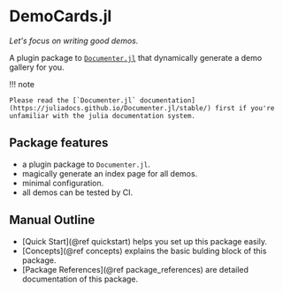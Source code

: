 # DemoCards.jl

_Let's focus on writing good demos._

A plugin package to [`Documenter.jl`](https://github.com/JuliaDocs/Documenter.jl) that dynamically generate a demo gallery for you.


!!! note

    Please read the [`Documenter.jl` documentation](https://juliadocs.github.io/Documenter.jl/stable/) first if you're unfamiliar with the julia documentation system.


## Package features

* a plugin package to `Documenter.jl`.
* magically generate an index page for all demos.
* minimal configuration.
* all demos can be tested by CI.

## Manual Outline

* [Quick Start](@ref quickstart) helps you set up this package easily.
* [Concepts](@ref concepts) explains the basic bulding block of this package.
* [Package References](@ref package_references) are detailed documentation of this package.
